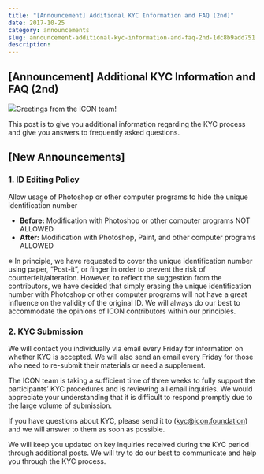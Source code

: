 ```yaml
---
title: "[Announcement] Additional KYC Information and FAQ (2nd)"
date: 2017-10-25
category: announcements
slug: announcement-additional-kyc-information-and-faq-2nd-1dc8b9add751
description:
---
```


## **[Announcement] Additional KYC Information and FAQ (2nd)**

![](https://cdn-images-1.medium.com/max/800/1*B2WG4o5FjFlU4uUFfzkglA.jpeg)Greetings from the ICON team!

This post is to give you additional information regarding the KYC process and give you answers to frequently asked questions.

## **[New Announcements]**

### **1. ID Editing Policy**

Allow usage of Photoshop or other computer programs to hide the unique identification number

* **Before:** Modification with Photoshop or other computer programs NOT ALLOWED
* **After:** Modification with Photoshop, Paint, and other computer programs ALLOWED

※ In principle, we have requested to cover the unique identification number using paper, “Post-it”, or finger in order to prevent the risk of counterfeit/alteration. However, to reflect the suggestion from the contributors, we have decided that simply erasing the unique identification number with Photoshop or other computer programs will not have a great influence on the validity of the original ID. We will always do our best to accommodate the opinions of ICON contributors within our principles.

### **2. KYC Submission**

We will contact you individually via email every Friday for information on whether KYC is accepted. We will also send an email every Friday for those who need to re-submit their materials or need a supplement.

The ICON team is taking a sufficient time of three weeks to fully support the participants’ KYC procedures and is reviewing all email inquiries. We would appreciate your understanding that it is difficult to respond promptly due to the large volume of submission.

If you have questions about KYC, please send it to (kyc@icon.foundation) and we will answer to them as soon as possible.

We will keep you updated on key inquiries received during the KYC period through additional posts. We will try to do our best to communicate and help you through the KYC process.

